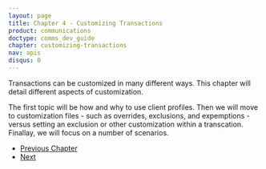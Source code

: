```yaml
---
layout: page
title: Chapter 4 - Customizing Transactions
product: communications
doctype: comms_dev_guide
chapter: customizing-transactions
nav: apis
disqus: 0
---
```


Transactions can be customized in many different ways.  This chapter will detail different aspects of customization.

The first topic will be how and why to use client profiles.  Then we will move to customization files - such as overrides, exclusions, and expemptions - versus setting an exclusion or other customization within a transcation.  Finallay, we will focus on a number of scenarios.


<ul class="pager">
  <li class="previous"><a href="/communications/dev-guide/commit-uncommit/"><i class="glyphicon glyphicon-chevron-left"></i>Previous Chapter</a></li>
  <li class="next"><a href="/communications/dev-guide/customizing-transactions/client-profiles/">Next<i class="glyphicon glyphicon-chevron-right"></i></a></li>
</ul>
